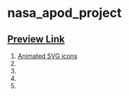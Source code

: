 # nasa_apod_project

## [Preview Link](https://ingoo1.github.io/nasa_apod_project/)

1. [Animated SVG icons](https://getloaf.io/)
2. []()
3. []()
4. []()
5. []()
